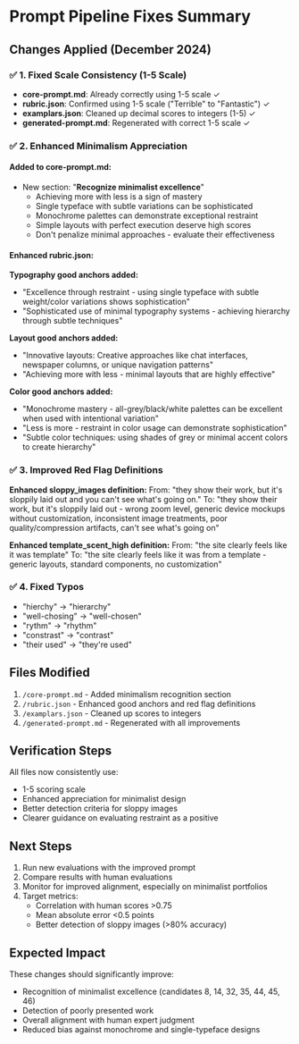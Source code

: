 # Prompt Pipeline Fixes Summary

## Changes Applied (December 2024)

### ✅ 1. Fixed Scale Consistency (1-5 Scale)
- **core-prompt.md**: Already correctly using 1-5 scale ✓
- **rubric.json**: Confirmed using 1-5 scale ("Terrible" to "Fantastic") ✓
- **examplars.json**: Cleaned up decimal scores to integers (1-5) ✓
- **generated-prompt.md**: Regenerated with correct 1-5 scale ✓

### ✅ 2. Enhanced Minimalism Appreciation

#### Added to core-prompt.md:
- New section: "**Recognize minimalist excellence**"
  - Achieving more with less is a sign of mastery
  - Single typeface with subtle variations can be sophisticated
  - Monochrome palettes can demonstrate exceptional restraint
  - Simple layouts with perfect execution deserve high scores
  - Don't penalize minimal approaches - evaluate their effectiveness

#### Enhanced rubric.json:

**Typography good anchors added:**
- "Excellence through restraint - using single typeface with subtle weight/color variations shows sophistication"
- "Sophisticated use of minimal typography systems - achieving hierarchy through subtle techniques"

**Layout good anchors added:**
- "Innovative layouts: Creative approaches like chat interfaces, newspaper columns, or unique navigation patterns"
- "Achieving more with less - minimal layouts that are highly effective"

**Color good anchors added:**
- "Monochrome mastery - all-grey/black/white palettes can be excellent when used with intentional variation"
- "Less is more - restraint in color usage can demonstrate sophistication"
- "Subtle color techniques: using shades of grey or minimal accent colors to create hierarchy"

### ✅ 3. Improved Red Flag Definitions

**Enhanced sloppy_images definition:**
From: "they show their work, but it's sloppily laid out and you can't see what's going on."
To: "they show their work, but it's sloppily laid out - wrong zoom level, generic device mockups without customization, inconsistent image treatments, poor quality/compression artifacts, can't see what's going on"

**Enhanced template_scent_high definition:**
From: "the site clearly feels like it was template"
To: "the site clearly feels like it was from a template - generic layouts, standard components, no customization"

### ✅ 4. Fixed Typos
- "hierchy" → "hierarchy"
- "well-chosing" → "well-chosen"
- "rythm" → "rhythm"
- "constrast" → "contrast"
- "their used" → "they're used"

## Files Modified
1. `/core-prompt.md` - Added minimalism recognition section
2. `/rubric.json` - Enhanced good anchors and red flag definitions
3. `/examplars.json` - Cleaned up scores to integers
4. `/generated-prompt.md` - Regenerated with all improvements

## Verification Steps
All files now consistently use:
- 1-5 scoring scale
- Enhanced appreciation for minimalist design
- Better detection criteria for sloppy images
- Clearer guidance on evaluating restraint as a positive

## Next Steps
1. Run new evaluations with the improved prompt
2. Compare results with human evaluations
3. Monitor for improved alignment, especially on minimalist portfolios
4. Target metrics:
   - Correlation with human scores >0.75
   - Mean absolute error <0.5 points
   - Better detection of sloppy images (>80% accuracy)

## Expected Impact
These changes should significantly improve:
- Recognition of minimalist excellence (candidates 8, 14, 32, 35, 44, 45, 46)
- Detection of poorly presented work
- Overall alignment with human expert judgment
- Reduced bias against monochrome and single-typeface designs
